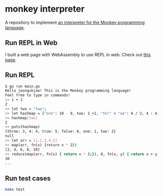 # monkey interpreter

A repository to implement [an interpreter for the Monkey programming language](https://interpreterbook.com).

## Run REPL in Web

I built a web page with WebAssembly to use REPL in web. Check out [this page](https://jeongukjae.github.io/monkey-interpreter/).

## Run REPL

```sh
$ go run main.go
Hello jeongukjae! This is the Monkey programming language!
Feel free to type in commands!
>> 1 + 1
2
>> let two = "two";
>> let hashmap = {"one": 10 - 9, two: 1 +1, "thr" + "ee": 6 / 2, 4 : 4, true: 5, false: 6}
>> hashmap[two]
2
>> puts(hashmap)
{three: 3, 4: 4, true: 5, false: 6, one: 1, two: 2}
null
>> let arr = [1,2,3,4,5]
>> map(arr, fn(x) {return x * 2})
[2, 4, 6, 8, 10]
>> reduce(map(arr, fn(x) { return x * 2;}), 0, fn(x, y) { return x + y; })
30
...
```

## Run test cases

```sh
make test
```
